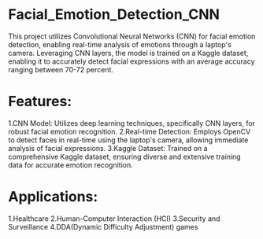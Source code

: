 # Facial_Emotion_Detection_CNN

This project utilizes Convolutional Neural Networks (CNN) for facial emotion detection, enabling real-time analysis of emotions through a laptop's camera. Leveraging CNN layers, the model is trained on a Kaggle dataset, enabling it to accurately detect facial expressions with an average accuracy ranging between 70-72 percent.

# Features:
1.CNN Model: Utilizes deep learning techniques, specifically CNN layers, for robust facial emotion recognition.
2.Real-time Detection: Employs OpenCV to detect faces in real-time using the laptop's camera, allowing immediate analysis of facial expressions.
3.Kaggle Dataset: Trained on a comprehensive Kaggle dataset, ensuring diverse and extensive training data for accurate emotion recognition.

# Applications:
1.Healthcare 
2.Human-Computer Interaction (HCI)
3.Security and Surveillance
4.DDA(Dynamic Difficulty Adjustment) games
